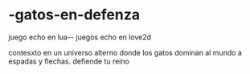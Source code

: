 # -gatos-en-defenza
juego echo en lua--
juegos echo en love2d 

contesxto 
en un universo alterno donde los gatos dominan al mundo a espadas y flechas.
defiende tu reino
